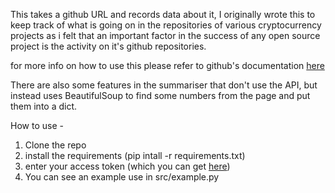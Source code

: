 This takes a github URL and records data about it, I originally wrote this
to keep track of what is going on in the repositories of various cryptocurrency
projects as i felt that an important factor in the success of any open source project
is the activity on it's github repositories.

for more info on how to use this please refer to github's documentation
<a href="https://developer.github.com/v3/">here</a>

There are also some features in the summariser that don't use the API,
but instead uses BeautifulSoup to find some numbers from the page and
put them into a dict.


How to use -

1. Clone the repo
1. install the requirements (pip intall -r requirements.txt)
1. enter your access token (which you can get
  <a href = "https://developer.github.com/v3/#authentication">here</a>)
1. You can see an example use in src/example.py
